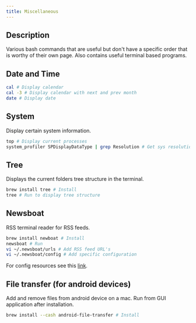 ```yaml
---
title: Miscellaneous
---
```


## Description

Various bash commands that are useful but don't have a specific order that is worthy of their own page. Also contains useful terminal based programs.

## Date and Time

```bash
cal # Display calendar
cal -3 # Display calendar with next and prev month
date # Display date
```

## System
Display certain system information.

```bash
top # Display current processes
system_profiler SPDisplayDataType | grep Resolution # Get sys resolution (MacOS)
```

## Tree
Displays the current folders tree structure in the terminal.

```bash
brew install tree # Install
tree # Run to display tree structure
```

## Newsboat
RSS terminal reader for RSS feeds.

```bash
brew install newboat # Install
newsboat # Run
vi ~/.newsboat/urls # Add RSS feed URL's
vi ~/.newsboat/config # Add specific configuration
```

For config resources see this [link](https://wiki.archlinux.org/index.php/Newsboat#Configuration).

## File transfer (for android devices)
Add and remove files from android device on a mac. Run from GUI application after installation.

```bash
brew install --cash android-file-transfer # Install
```

